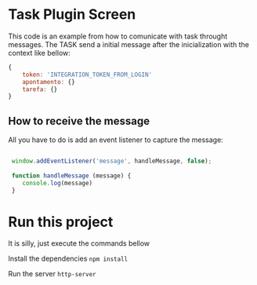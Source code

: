 # Task Plugin Screen
This code is an example from how to comunicate with task throught messages.
The TASK send a initial message after the inicialization with the context like bellow:

```javascript
{ 
	token: 'INTEGRATION_TOKEN_FROM_LOGIN'
	apontamento: {}
	tarefa: {}
}
```

## How to receive the message
All you have to do is add an event listener to capture the message:

```javascript

 window.addEventListener('message', handleMessage, false);            
          
 function handleMessage (message) {                
    console.log(message)
 }
```


# Run this project
It is silly, just execute the commands bellow

Install the dependencies
`npm install`

Run the server
`http-server`